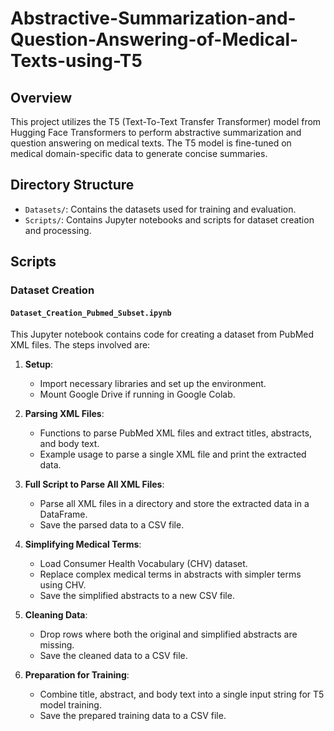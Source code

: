 # Abstractive-Summarization-and-Question-Answering-of-Medical-Texts-using-T5
## Overview
This project utilizes the T5 (Text-To-Text Transfer Transformer) model from Hugging Face Transformers to perform abstractive summarization and question answering on medical texts. The T5 model is fine-tuned on medical domain-specific data to generate concise summaries.

## Directory Structure

- `Datasets/`: Contains the datasets used for training and evaluation.
- `Scripts/`: Contains Jupyter notebooks and scripts for dataset creation and processing.

## Scripts

### Dataset Creation

#### `Dataset_Creation_Pubmed_Subset.ipynb`

This Jupyter notebook contains code for creating a dataset from PubMed XML files. The steps involved are:

1. **Setup**:
   - Import necessary libraries and set up the environment.
   - Mount Google Drive if running in Google Colab.

2. **Parsing XML Files**:
   - Functions to parse PubMed XML files and extract titles, abstracts, and body text.
   - Example usage to parse a single XML file and print the extracted data.

3. **Full Script to Parse All XML Files**:
   - Parse all XML files in a directory and store the extracted data in a DataFrame.
   - Save the parsed data to a CSV file.

4. **Simplifying Medical Terms**:
   - Load Consumer Health Vocabulary (CHV) dataset.
   - Replace complex medical terms in abstracts with simpler terms using CHV.
   - Save the simplified abstracts to a new CSV file.

5. **Cleaning Data**:
   - Drop rows where both the original and simplified abstracts are missing.
   - Save the cleaned data to a CSV file.

6. **Preparation for Training**:
   - Combine title, abstract, and body text into a single input string for T5 model training.
   - Save the prepared training data to a CSV file.